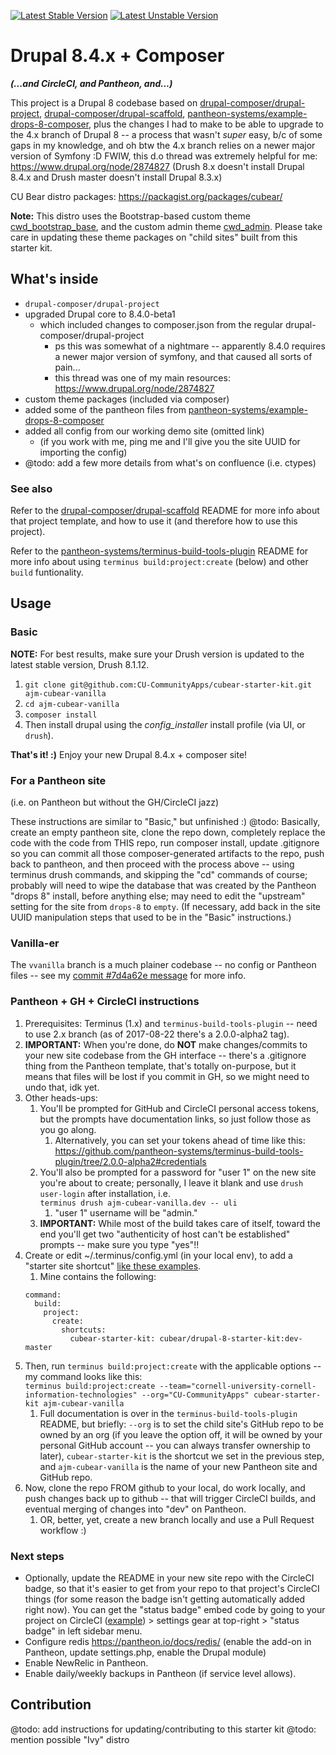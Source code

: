 [![Latest Stable Version](https://poser.pugx.org/cubear/drupal-8-starter-kit/v/stable)](https://packagist.org/packages/cubear/drupal-8-starter-kit)
[![Latest Unstable Version](https://poser.pugx.org/cubear/drupal-8-starter-kit/v/unstable)](https://packagist.org/packages/cubear/drupal-8-starter-kit)

# Drupal 8.4.x + Composer
_**(...and CircleCI, and Pantheon, and...)**_

This project is a Drupal 8 codebase based on [drupal-composer/drupal-project](https://github.com/drupal-composer/drupal-project), [drupal-composer/drupal-scaffold](https://github.com/drupal-composer/drupal-scaffold), [pantheon-systems/example-drops-8-composer](https://github.com/pantheon-systems/example-drops-8-composer), plus the changes I had to make to be able to upgrade to the 4.x branch of Drupal 8 -- a process that wasn't *super* easy, b/c of some gaps in my knowledge, and oh btw the 4.x branch relies on a newer major version of Symfony :D  FWIW, this d.o thread was extremely helpful for me: https://www.drupal.org/node/2874827 (Drush 8.x doesn't install Drupal 8.4.x and Drush master doesn't install Drupal 8.3.x)

CU Bear distro packages: https://packagist.org/packages/cubear/

**Note:** This distro uses the Bootstrap-based custom theme [cwd_bootstrap_base](https://github.com/CU-CommunityApps/cwd_bootstrap_base), and the custom admin theme [cwd_admin](https://github.com/CU-CommunityApps/cwd_admin).  Please take care in updating these theme packages on "child sites" built from this starter kit.

## What's inside

* `drupal-composer/drupal-project`
* upgraded Drupal core to 8.4.0-beta1
  * which included changes to composer.json from the regular drupal-composer/drupal-project
    * ps this was somewhat of a nightmare -- apparently 8.4.0 requires a newer major version of symfony, and that caused all sorts of pain...
    * this thread was one of my main resources: https://www.drupal.org/node/2874827
* custom theme packages (included via composer)
* added some of the pantheon files from [pantheon-systems/example-drops-8-composer](https://github.com/pantheon-systems/example-drops-8-composer)
* added all config from our working demo site (omitted link)
  * (if you work with me, ping me and I'll give you the site UUID for importing the config)
* @todo: add a few more details from what's on confluence (i.e. ctypes)

### See also

Refer to the [drupal-composer/drupal-scaffold](https://github.com/drupal-composer/drupal-scaffold) README for more info about that project template, and how to use it (and therefore how to use this project).

Refer to the [pantheon-systems/terminus-build-tools-plugin](https://github.com/pantheon-systems/terminus-build-tools-plugin) README for more info about using `terminus build:project:create` (below) and other `build` funtionality.

## Usage

### Basic
**NOTE:** For best results, make sure your Drush version is updated to the latest stable version, Drush 8.1.12.

1. `git clone git@github.com:CU-CommunityApps/cubear-starter-kit.git ajm-cubear-vanilla`
1. `cd ajm-cubear-vanilla`
1. `composer install`
1. Then install drupal using the *config_installer* install profile (via UI, or `drush`).

**That's it! :)**  Enjoy your new Drupal 8.4.x + composer site!

### For a Pantheon site
(i.e. on Pantheon but without the GH/CircleCI jazz)

These instructions are similar to "Basic," but unfinished :)  @todo: Basically, create an empty pantheon site, clone the repo down, completely replace the code with the code from THIS repo, run composer install, update .gitignore so you can commit all those composer-generated artifacts to the repo, push back to pantheon, and then proceed with the process above -- using terminus drush commands, and skipping the "cd" commands of course; probably will need to wipe the database that was created by the Pantheon "drops 8" install, before anything else; may need to edit the "upstream" setting for the site from `drops-8` to `empty`. (If necessary, add back in the site UUID manipulation steps that used to be in the "Basic" instructions.)

### Vanilla-er

The `vvanilla` branch is a much plainer codebase -- no config or Pantheon files -- see my [commit #7d4a62e message](https://github.com/CU-CommunityApps/cubear-starter-kit/commit/1de45592d7780a2aa0fe16943078b4771ec73c25) for more info.

### Pantheon + GH + CircleCI instructions
1. Prerequisites: Terminus (1.x) and `terminus-build-tools-plugin` -- need to use 2.x branch (as of 2017-08-22 there's a 2.0.0-alpha2 tag).
1. **IMPORTANT:** When you're done, do **NOT** make changes/commits to your new site codebase from the GH interface -- there's a .gitignore thing from the Pantheon template, that's totally on-purpose, but it means that files will be lost if you commit in GH, so we might need to undo that, idk yet.
1. Other heads-ups:
    1. You'll be prompted for GitHub and CircleCI personal access tokens, but the prompts have documentation links, so just follow those as you go along.
        1. Alternatively, you can set your tokens ahead of time like this:
    https://github.com/pantheon-systems/terminus-build-tools-plugin/tree/2.0.0-alpha2#credentials
    1. You'll also be prompted for a password for "user 1" on the new site you're about to create; personally, I leave it blank and use `drush user-login` after installation, i.e.<br />
    `terminus drush ajm-cubear-vanilla.dev -- uli`
        1. "user 1" username will be "admin."
    1. **IMPORTANT:** While most of the build takes care of itself, toward the end you'll get two "authenticity of host can't be established" prompts -- make sure you type "yes"!!
1. Create or edit ~/.terminus/config.yml (in your local env), to add a "starter site shortcut" [like these examples](https://github.com/pantheon-systems/terminus-build-tools-plugin/tree/2.0.0-alpha2#starter-site-shortcuts).
    1. Mine contains the following:<br />
    ```
    command:
      build:
        project:
          create:
            shortcuts:
              cubear-starter-kit: cubear/drupal-8-starter-kit:dev-master
    ```
1. Then, run `terminus build:project:create` with the applicable options -- my command looks like this:<br />
`terminus build:project:create --team="cornell-university-cornell-information-technologies" --org="CU-CommunityApps" cubear-starter-kit ajm-cubear-vanilla`
    1. Full documentation is over in the `terminus-build-tools-plugin` README, but briefly: `--org` is to set the child site's GitHub repo to be owned by an org (if you leave the option off, it will be owned by your personal GitHub account -- you can always transfer ownership to later), `cubear-starter-kit` is the shortcut we set in the previous step, and `ajm-cubear-vanilla` is the name of your new Pantheon site and GitHub repo.
1. Now, clone the repo FROM github to your local, do work locally, and push changes back up to github -- that will trigger CircleCI builds, and eventual merging of changes into "dev" on Pantheon.
    1. OR, better, yet, create a new branch locally and use a Pull Request workflow :)

### Next steps
* Optionally, update the README in your new site repo with the CircleCI badge, so that it's easier to get from your repo to that project's CircleCI things (for some reason the badge isn't getting automatically added right now).  You can get the "status badge" embed code by going to your project on CircleCI ([example](https://circleci.com/gh/alisonjo2786/ajm-cubear-vanilla)) > settings gear at top-right > "status badge" in left sidebar menu.
* Configure redis https://pantheon.io/docs/redis/ (enable the add-on in Pantheon, update settings.php, enable the Drupal module)
* Enable NewRelic in Pantheon.
* Enable daily/weekly backups in Pantheon (if service level allows).

## Contribution
@todo: add instructions for updating/contributing to this starter kit
@todo: mention possible "Ivy" distro
